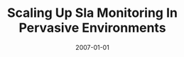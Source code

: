---
title: "Scaling Up Sla Monitoring In Pervasive Environments"
date: 2007-01-01
venue: "Proceedings of the 2007 International Workshop on Engineering of Software Services for Pervasive Environments, ESSPE 2007, Dubrovnik, Croatia, September 4, 2007"
paperurl: https://doi.org/10.1145/1294904.1294914
authors: "Antonia Bertolino, Guglielmo De Angelis, Antonino Sabetta and Sebastian G Elbaum"
awards: ""
---